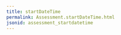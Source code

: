 ```yaml
---
title: startDateTime
permalink: Assessment.startDateTime.html
jsonid: assessment_startdatetime
---
```

